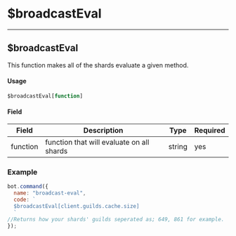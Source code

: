 # $broadcastEval

***

## $broadcastEval

This function makes all of the shards evaluate a given method.

#### Usage

```js
$broadcastEval[function]
```

#### Field

| Field    | Description                               | Type   | Required |
| -------- | ----------------------------------------- | ------ | -------- |
| function | function that will evaluate on all shards | string | yes      |

### Example

```js
bot.command({
  name: "broadcast-eval",
  code: `
  $broadcastEval[client.guilds.cache.size]
  `
//Returns how your shards' guilds seperated as; 649, 861 for example.
});
```
